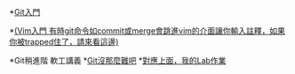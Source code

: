 *[Git入門](https://backlog.com/git-tutorial/tw/)

*[(Vim入門 有時git命令如commit或merge會跳進vim的介面讓你輸入註釋，如果你被trapped住了，請來看這邊)](https://gitbook.tw/chapters/command-line/vim-introduction.html)

*Git稍進階 軟工講義
*[Git沒那麼難吧](https://slides.com/jimting/git/#/)
*[對應上面，我的Lab作業](https://github.com/zxcj04/gitTest)
